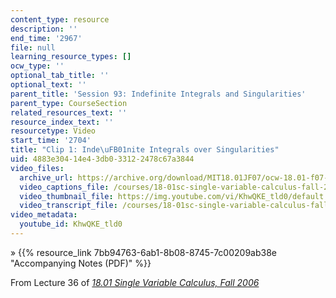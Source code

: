 ```yaml
---
content_type: resource
description: ''
end_time: '2967'
file: null
learning_resource_types: []
ocw_type: ''
optional_tab_title: ''
optional_text: ''
parent_title: 'Session 93: Indefinite Integrals and Singularities'
parent_type: CourseSection
related_resources_text: ''
resource_index_text: ''
resourcetype: Video
start_time: '2704'
title: "Clip 1: Inde\uFB01nite Integrals over Singularities"
uid: 4883e304-14e4-3db0-3312-2478c67a3844
video_files:
  archive_url: https://archive.org/download/MIT18.01JF07/ocw-18.01-f07-lec36_300k.mp4
  video_captions_file: /courses/18-01sc-single-variable-calculus-fall-2010/fcd0de15c3725595b0d3584fab7ca937_KhwQKE_tld0.vtt
  video_thumbnail_file: https://img.youtube.com/vi/KhwQKE_tld0/default.jpg
  video_transcript_file: /courses/18-01sc-single-variable-calculus-fall-2010/f014685cb9b88dc8cd059cacddd23f9c_KhwQKE_tld0.pdf
video_metadata:
  youtube_id: KhwQKE_tld0
---
```


» {{% resource_link 7bb94763-6ab1-8b08-8745-7c00209ab38e "Accompanying Notes (PDF)" %}}

From Lecture 36 of [_18.01 Single Variable Calculus, Fall 2006_](/courses/18-01-single-variable-calculus-fall-2006/video_galleries/video-lectures)

